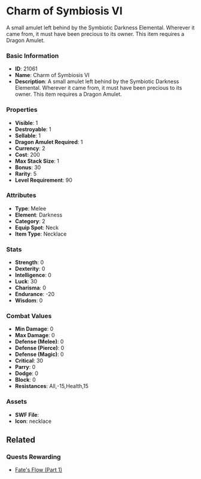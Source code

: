 # Charm of Symbiosis VI

A small amulet left behind by the Symbiotic Darkness Elemental. Wherever it came from, it must have been precious to its owner. This item requires a Dragon Amulet.

### Basic Information

- **ID**: 21061
- **Name**: Charm of Symbiosis VI
- **Description**: A small amulet left behind by the Symbiotic Darkness Elemental. Wherever it came from, it must have been precious to its owner. This item requires a Dragon Amulet.

### Properties

- **Visible**: 1
- **Destroyable**: 1
- **Sellable**: 1
- **Dragon Amulet Required**: 1
- **Currency**: 2
- **Cost**: 200
- **Max Stack Size**: 1
- **Bonus**: 30
- **Rarity**: 5
- **Level Requirement**: 90

### Attributes

- **Type**: Melee
- **Element**: Darkness
- **Category**: 2
- **Equip Spot**: Neck
- **Item Type**: Necklace

### Stats

- **Strength**: 0
- **Dexterity**: 0
- **Intelligence**: 0
- **Luck**: 30
- **Charisma**: 0
- **Endurance**: -20
- **Wisdom**: 0

### Combat Values

- **Min Damage**: 0
- **Max Damage**: 0
- **Defense (Melee)**: 0
- **Defense (Pierce)**: 0
- **Defense (Magic)**: 0
- **Critical**: 30
- **Parry**: 0
- **Dodge**: 0
- **Block**: 0
- **Resistances**: All,-15,Health,15

### Assets

- **SWF File**: 
- **Icon**: necklace

## Related

### Quests Rewarding

- [Fate's Flow (Part 1)](../quests/1972-fate-s-flow-part-1.md)

